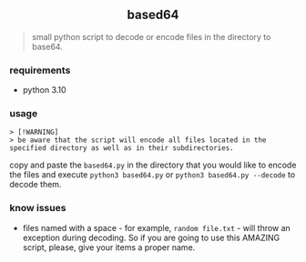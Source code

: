 <h2 align="center">based64</h2>

> small python script to decode or encode files in the directory to base64.

### requirements

- python 3.10

### usage

```
> [!WARNING]  
> be aware that the script will encode all files located in the specified directory as well as in their subdirectories.
```
copy and paste the ``based64.py`` in the directory that you would like to encode the files and execute ``python3 based64.py`` or ``python3 based64.py --decode`` to decode them.

### know issues

- files named with a space - for example, ``random file.txt`` - will throw an exception during decoding. So if you are going to use this AMAZING script, please, give your items a proper name.